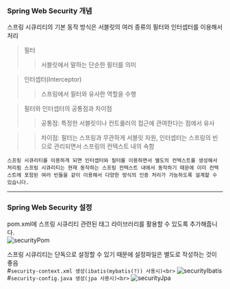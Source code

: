 ### Spring Web Security 개념

스프링 시큐리티의 기본 동작 방식은 서블릿의 여러 종류의 필터와 인터셉터를 이용해서 처리
> 필터
>> 서블릿에서 말하는 단순한 필터를 의미

> 인터셉터(Interceptor)
>> 스프링에서 필터와 유사한 역할을 수행

>필터와 인터셉터의 공통점과 차이점
>> 공통점: 특정한 서블릿이나 컨트롤러의 접근에 관여한다는 점에서 유사

>> 차이점: 필터는 스프링과 무관하게 서블릿 자원, 인터셉터는 스프링의 빈으로 관리되면서 스프링의 컨텍스트 내의 속함

``스프링 시큐리티를 이용하게 되면 인터셉터와 필터를 이용하면서 별도의 컨텍스트를 생성해서 처리됨
스프링 시큐리티는 현재 동작하는 스프링 컨텍스트 내에서 동작하기 때문에 이미 컨텍스트에 포함된 여러 빈들을
같이 이용해서 다양한 방식의 인증 처리가 가능하도록 설계할 수 있습니다.``

-------------

### Spring Web Security 설정

pom.xml에 스프링 시큐리티 관련된 태그 라이브러리를 활용할 수 있도록 추가해줍니다.<br>
![securityPom](https://user-images.githubusercontent.com/73210774/101458145-d8705a80-3979-11eb-9b64-520561591c6a.png)<br>


스프링 시큐리티는 단독으로 설정할 수 있기 때문에 설정파일은 별도로 작성하는 것이 좋음<br>
#`security-context.xml 생성(ibatis(mybatis(?)) 사용시)<br>`
![securityIbatis](https://user-images.githubusercontent.com/73210774/101459248-5c771200-397b-11eb-95a0-1608df55fb55.png)<br>
#`security-config.java 생성(jpa 사용시)<br>`
![securityJpa](https://user-images.githubusercontent.com/73210774/101459735-f63ebf00-397b-11eb-86dd-af4ce12fb297.png)

